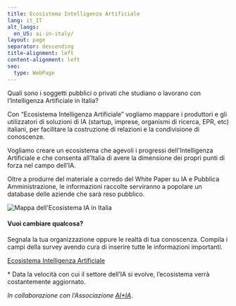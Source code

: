 ```yaml
---
title: Ecosistema Intelligenza Artificiale
lang: it_IT
alt_langs:
  en_US: ai-in-italy/
layout: page
separator: descending
title-alignment: left
content-alignment: left
seo:
  type: WebPage
---
```

Quali sono i soggetti pubblici o privati che studiano o lavorano con l’Intelligenza Artificiale in Italia?

Con “Ecosistema Intelligenza Artificiale” vogliamo mappare i produttori e gli utilizzatori di soluzioni di IA (startup, imprese, organismi di ricerca, EPR, etc) italiani, per facilitare la costruzione di relazioni e la condivisione di conoscenze.

Vogliamo creare un ecosistema che agevoli i progressi dell'Intelligenza Artificiale e che consenta all’Italia di avere la dimensione dei propri punti di forza nel campo dell’IA.

Oltre a produrre del materiale a corredo del White Paper su IA e Pubblica Amministrazione, le informazioni raccolte serviranno a popolare un database delle aziende che sarà reso pubblico.

<img style="max-width: 100%" src="/ia.italia.it/assets/images/ecosistema_ia_italia.png" alt="Mappa dell'Ecosistema IA in Italia">

#### Vuoi cambiare qualcosa?

Segnala la tua organizzazione oppure le realtà di tua conoscenza. Compila i campi della survey avendo cura di inserire tutte le informazioni importanti.

<a role="button" href="https://docs.google.com/forms/d/e/1FAIpQLSe5CeEfvCPvlx6dOg36vEp5cF2D7nNb0JagA_tQ4PZwUQknGQ/viewform" class="Button Button--default u-borderShadow-m u-text-r-xxs u-padding-r-all u-color-teal-70" target="_blank">
  Ecosistema Intelligenza Artificiale
</a>

\* Data la velocità con cui il settore dell’IA si evolve, l’ecosistema verrà costantemente aggiornato.

*In collaborazione con l’Associazione* [_AI*IA_](http://www.aixia.it/avvisi-dellassociazione/italianaiecosystembyregion).
